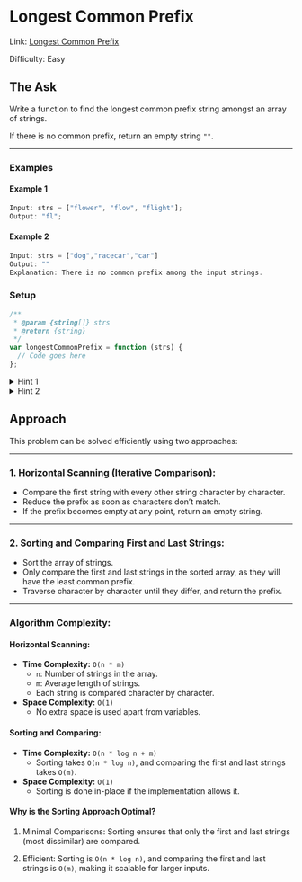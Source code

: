 # Longest Common Prefix

Link: [Longest Common Prefix](https://leetcode.com/problems/longest-common-prefix/description/?envType=study-plan-v2&envId=top-interview-150)

Difficulty: Easy

## The Ask

Write a function to find the longest common prefix string amongst an array of strings.

If there is no common prefix, return an empty string `""`.

---

### Examples

#### Example 1

```javascript
Input: strs = ["flower", "flow", "flight"];
Output: "fl";
```

#### Example 2

```javascript
Input: strs = ["dog","racecar","car"]
Output: ""
Explanation: There is no common prefix among the input strings.
```

### Setup

```javascript
/**
 * @param {string[]} strs
 * @return {string}
 */
var longestCommonPrefix = function (strs) {
  // Code goes here
};
```

<details> <summary>Hint 1</summary> Compare characters of each string one by one. Stop as soon as characters differ or you reach the end of any string. </details> <details> <summary>Hint 2</summary> Sort the array and only compare the first and last strings, as they will have the least in common. </details>

## Approach

This problem can be solved efficiently using two approaches:

---

### 1. **Horizontal Scanning (Iterative Comparison):**

- Compare the first string with every other string character by character.
- Reduce the prefix as soon as characters don’t match.
- If the prefix becomes empty at any point, return an empty string.

---

### 2. **Sorting and Comparing First and Last Strings:**

- Sort the array of strings.
- Only compare the first and last strings in the sorted array, as they will have the least common prefix.
- Traverse character by character until they differ, and return the prefix.

---

### Algorithm Complexity:

#### Horizontal Scanning:

- **Time Complexity:** `O(n * m)`
  - `n`: Number of strings in the array.
  - `m`: Average length of strings.
  - Each string is compared character by character.
- **Space Complexity:** `O(1)`
  - No extra space is used apart from variables.

#### Sorting and Comparing:

- **Time Complexity:** `O(n * log n + m)`
  - Sorting takes `O(n * log n)`, and comparing the first and last strings takes `O(m)`.
- **Space Complexity:** `O(1)`
  - Sorting is done in-place if the implementation allows it.

#### Why is the Sorting Approach Optimal?

1. Minimal Comparisons: Sorting ensures that only the first and last strings (most dissimilar) are compared.

2. Efficient: Sorting is `O(n * log n)`, and comparing the first and last strings is `O(m)`, making it scalable for larger inputs.
